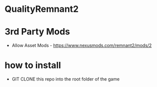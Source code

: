 # QualityRemnant2
 
# 3rd Party Mods

- Allow Asset Mods - https://www.nexusmods.com/remnant2/mods/2

# how to install

- GIT CLONE this repo into the root folder of the game
